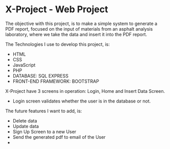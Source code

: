 # X-Project - Web Project

The objective with this project, is to make a simple system to generate a PDF report, focused on the input of materials from an asphalt analysis laboratory, where we take the data and insert it into the PDF report. 

The Technologies I use to develop this project, is:

  - HTML
  - CSS
  - JavaScript
  - PHP
  - DATABASE: SQL EXPRESS
  - FRONT-END FRAMEWORK: BOOTSTRAP

X-Project have 3 screens in operation: Login, Home and Insert Data Screen.

* Login screen validates whether the user is in the database or not.

The future features I want to add, is:

  - Delete data
  - Update data
  - Sign Up Screen to a new User
  - Send the generated pdf to email of the User
  - 
